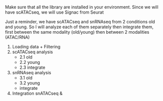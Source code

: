
Make sure that all the library are installed in your environment.
Since we will have scATACseq, we will use Signac from Seurat 

Just a reminder, we have scATACseq and snRNAseq from 2 conditions old and young. So I will analyze each of them separately then integrate them, first between the same modality (old/young) then between 2 modalities (ATAC/RNA) 

1. Loading data + Filtering 
2. scATACseq analysis
   - 2.1 old
   - 2.2 young
   - 2.3 integrate
3. snRNAseq analysis 
    - 3.1 old
    - 3.2 young
    - integrate 
4. Integration snATACseq & 

